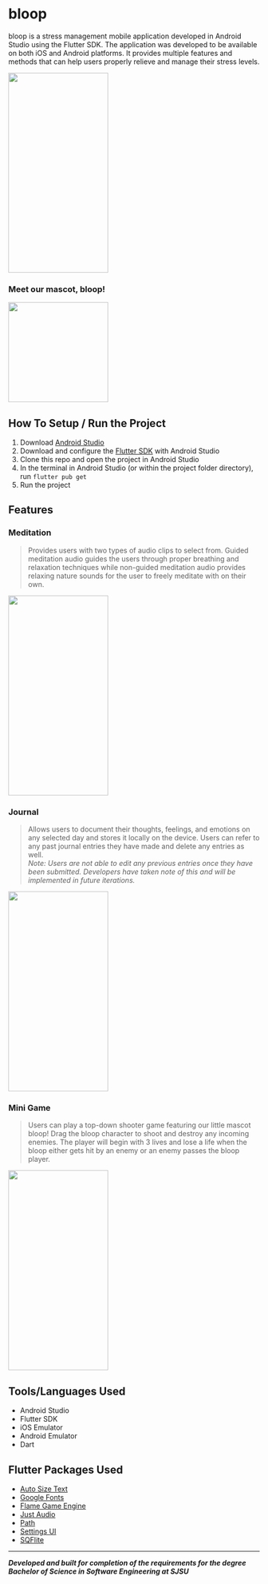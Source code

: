 # bloop
bloop is a stress management mobile application developed in Android Studio using the Flutter SDK. The application was developed to be available on both iOS and Android platforms. It provides multiple features and methods that can help users properly relieve and manage their stress levels.

<img src="https://imgur.com/NjKAsKZ.png" width="200" height="400" />

### Meet our mascot, bloop!
<img src="https://user-images.githubusercontent.com/42826047/117527044-cf61d480-af7d-11eb-9898-b55456d15550.png" width="200" height="200" />

## How To Setup / Run the Project
1. Download [Android Studio](https://developer.android.com/studio/?gclid=CjwKCAjw7diEBhB-EiwAskVi17pWKL2Awv-aYdgkIO-4lhAInImm0MeRKdiFh5t0zIBmOdUqWQz0YBoCByQQAvD_BwE&gclsrc=aw.ds)
2. Download and configure the [Flutter SDK](https://flutter.dev/docs/get-started/install) with Android Studio
3. Clone this repo and open the project in Android Studio
4. In the terminal in Android Studio (or within the project folder directory), run `flutter pub get`
5. Run the project

## Features
### Meditation
> Provides users with two types of audio clips to select from. Guided meditation audio guides the users through proper breathing and relaxation techniques while non-guided meditation audio provides relaxing nature sounds for the user to freely meditate with on their own.

<img src="https://i.imgur.com/IGnBFCq.png" width="200" height="400" />

### Journal
> Allows users to document their thoughts, feelings, and emotions on any selected day and stores it locally on the device. Users can refer to any past journal entries they have made and delete any entries as well.\
> *Note: Users are not able to edit any previous entries once they have been submitted. Developers have taken note of this and will be implemented in future iterations.*

<img src="https://i.imgur.com/SE9WgE9.png" width="200" height="400" />

### Mini Game
> Users can play a top-down shooter game featuring our little mascot bloop! Drag the bloop character to shoot and destroy any incoming enemies. The player will begin with 3 lives and lose a life when the bloop either gets hit by an enemy or an enemy passes the bloop player. 

<img src="https://i.imgur.com/qnkTjko.png" width="200" height="400" />

## Tools/Languages Used
- Android Studio
- Flutter SDK
- iOS Emulator
- Android Emulator
- Dart

## Flutter Packages Used
- [Auto Size Text](https://pub.dev/packages/auto_size_text "Something")
- [Google Fonts](https://pub.dev/packages/google_fonts)
- [Flame Game Engine](https://pub.dev/packages/flame)
- [Just Audio](https://pub.dev/packages/just_audio)
- [Path](https://pub.dev/packages/path)
- [Settings UI](https://pub.dev/packages/settings_ui)
- [SQFlite](https://pub.dev/packages/sqflite)


---
***Developed and built for completion of the requirements for the degree Bachelor of Science in Software Engineering at SJSU***
